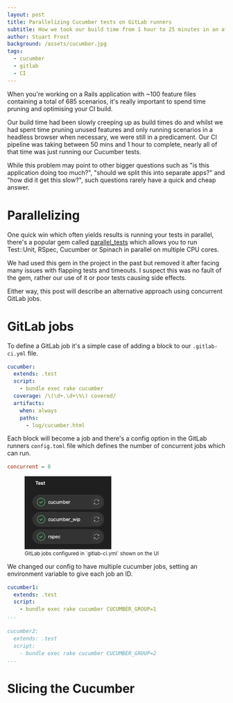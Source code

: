 ```yaml
---
layout: post
title: Parallelizing Cucumber tests on GitLab runners
subtitle: How we took our build time from 1 hour to 25 minutes in an afternoon
author: Stuart Frost
background: /assets/cucumber.jpg
tags:
  - cucumber
  - gitlab
  - CI
---
```


When you're working on a Rails application with ~100 feature files containing a total of 685 scenarios, it's really important
to spend time pruning and optimising your CI build.

Our build time had been slowly creeping up as build times do and whilst we had spent time pruning unused features and only running
scenarios in a headless browser when necessary, we were still in a predicament. Our CI pipeline was taking between 50 mins and 1 hour
to complete, nearly all of that time was just running our Cucumber tests.

While this problem may point to other bigger questions such as "is this application doing too much?", "should we split this into separate
apps?" and "how did it get this slow?", such questions rarely have a quick and cheap answer.

# Parallelizing
One quick win which often yields results is running your tests in parallel, there's a popular gem called [parallel_tests](https://github.com/grosser/parallel_tests)
which allows you to run Test::Unit, RSpec, Cucumber or Spinach in parallel on multiple CPU cores.

We had used this gem in the project in the past but removed it after facing many issues with flapping tests and timeouts. I suspect this was
no fault of the gem, rather our use of it or poor tests causing side effects.

Either way, this post will describe an alternative approach using concurrent GitLab jobs.

# GitLab jobs
To define a GitLab job it's a simple case of adding a block to our `.gitlab-ci.yml` file.

```yaml
cucumber:
  extends: .test
  script:
    - bundle exec rake cucumber
  coverage: /\(\d+.\d+\%\) covered/
  artifacts:
    when: always
    paths:
      - log/cucumber.html
```

Each block will become a job and there's a config option in the GitLab runners `config.toml` file which defines the number of concurrent jobs
which can run.

```toml
concurrent = 8
```

<figure>
  <img src="/assets/post-content/gitlab-jobs.png" width="200" alt="GitLab Jobs">
  <small><figcaption>GitLab jobs configured in `gitlab-ci.yml` shown on the UI</figcaption></small>
</figure>

We changed our config to have multiple cucumber jobs, setting an environment variable to give each job an ID.

```yaml
cucumber1:
  extends: .test
  script:
    - bundle exec rake cucumber CUCUMBER_GROUP=1
...

cucumber2:
  extends: .test
  script:
    - bundle exec rake cucumber CUCUMBER_GROUP=2
...
```

# Slicing the Cucumber

